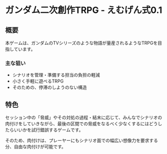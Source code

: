 
# ガンダム二次創作TRPG - えむげん式0.1

## 概要

本ゲームは、ガンダムのTVシリーズのような物語が量産されるようなTRPGを目指しています。

### 主な狙い

+ シナリオを管理・準備する担当の負担の軽減
+ 小さく手軽に遊べるTRPG
+ そのための、停滞のしようのない構造

## 特色

セッション中の「脅威」やその対処の過程・結末に応じて、みんなでシナリオの肉付けをしていきながら、最後の区間での脅威をなるべく少なくするにはどうしたらいいかを試行錯誤するゲームです。

そのため、肉付けは、プレーヤーにもシナリオ面での幅広い想像力を要求する分、自由な肉付けが可能です。

